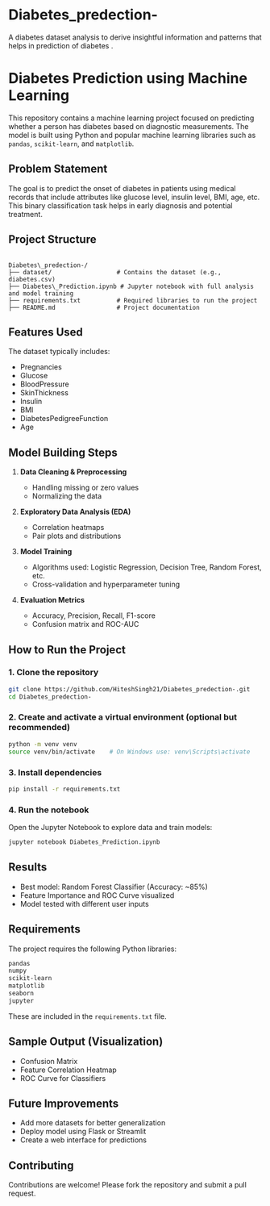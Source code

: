 # Diabetes_predection-
A diabetes dataset analysis to derive insightful information and patterns that helps in prediction of diabetes .

# Diabetes Prediction using Machine Learning

This repository contains a machine learning project focused on predicting whether a person has diabetes based on diagnostic measurements. The model is built using Python and popular machine learning libraries such as `pandas`, `scikit-learn`, and `matplotlib`.

## Problem Statement

The goal is to predict the onset of diabetes in patients using medical records that include attributes like glucose level, insulin level, BMI, age, etc. This binary classification task helps in early diagnosis and potential treatment.

## Project Structure

```

Diabetes\_predection-/
├── dataset/                  # Contains the dataset (e.g., diabetes.csv)
├── Diabetes\_Prediction.ipynb # Jupyter notebook with full analysis and model training
├── requirements.txt          # Required libraries to run the project
├── README.md                 # Project documentation

````

## Features Used

The dataset typically includes:
- Pregnancies
- Glucose
- BloodPressure
- SkinThickness
- Insulin
- BMI
- DiabetesPedigreeFunction
- Age

## Model Building Steps

1. **Data Cleaning & Preprocessing**
   - Handling missing or zero values
   - Normalizing the data

2. **Exploratory Data Analysis (EDA)**
   - Correlation heatmaps
   - Pair plots and distributions

3. **Model Training**
   - Algorithms used: Logistic Regression, Decision Tree, Random Forest, etc.
   - Cross-validation and hyperparameter tuning

4. **Evaluation Metrics**
   - Accuracy, Precision, Recall, F1-score
   - Confusion matrix and ROC-AUC

## How to Run the Project

### 1. Clone the repository

```bash
git clone https://github.com/HiteshSingh21/Diabetes_predection-.git
cd Diabetes_predection-
````

### 2. Create and activate a virtual environment (optional but recommended)

```bash
python -m venv venv
source venv/bin/activate    # On Windows use: venv\Scripts\activate
```

### 3. Install dependencies

```bash
pip install -r requirements.txt
```

### 4. Run the notebook

Open the Jupyter Notebook to explore data and train models:

```bash
jupyter notebook Diabetes_Prediction.ipynb
```

## Results

* Best model: Random Forest Classifier (Accuracy: \~85%)
* Feature Importance and ROC Curve visualized
* Model tested with different user inputs

## Requirements

The project requires the following Python libraries:

```txt
pandas
numpy
scikit-learn
matplotlib
seaborn
jupyter
```

These are included in the `requirements.txt` file.

## Sample Output (Visualization)

* Confusion Matrix
* Feature Correlation Heatmap
* ROC Curve for Classifiers

## Future Improvements

* Add more datasets for better generalization
* Deploy model using Flask or Streamlit
* Create a web interface for predictions

##  Contributing

Contributions are welcome! Please fork the repository and submit a pull request.
